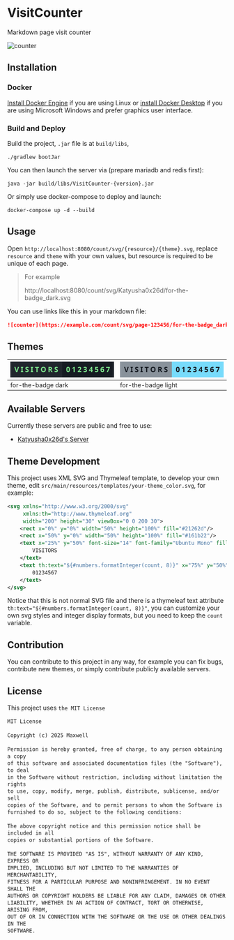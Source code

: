 # VisitCounter

Markdown page visit counter

![counter](https://counter.katyusha.me/count/svg/VisitCounter/for-the-badge_dark.svg)

## Installation

### Docker

[Install Docker Engine](https://docs.docker.com/engine/install/) if you are using Linux 
or [install Docker Desktop](https://docs.docker.com/engine/install/) if you are using Microsoft Windows and prefer graphics user interface.

### Build and Deploy

Build the project, `.jar` file is at `build/libs`,

```shell
./gradlew bootJar
```

You can then launch the server via (prepare mariadb and redis first): 

```shell
java -jar build/libs/VisitCounter-{version}.jar
```

Or simply use docker-compose to deploy and launch: 

```shell
docker-compose up -d --build
```

## Usage

Open `http://localhost:8080/count/svg/{resource}/{theme}.svg`, 
replace `resource` and `theme` with your own values, but resource
is required to be unique of each page.

> For example
> 
> http://localhost:8080/count/svg/Katyusha0x26d/for-the-badge_dark.svg

You can use links like this in your markdown file:

```markdown
![counter](https://example.com/count/svg/page-123456/for-the-badge_dark.svg)
```

## Themes

| ![for-the-badge dark](src/main/resources/templates/for-the-badge_dark.svg "for-the-badge dark")  | ![for-the-badge light](src/main/resources/templates/for-the-badge_light.svg "for-the-badge light") |
|--------------------------------------------------------------------------------------------------|----------------------------------------------------------------------------------------------------|
| for-the-badge dark                                                                               | for-the-badge light                                                                                |

## Available Servers

Currently these servers are public and free to use:

- [Katyusha0x26d's Server](https://counter.katyusha.me/count/svg/Katyusha0x26d/for-the-badge_dark.svg)

## Theme Development

This project uses XML SVG and Thymeleaf template, to develop your own theme,
edit `src/main/resources/templates/your-theme_color.svg`, for example:

```svg
<svg xmlns="http://www.w3.org/2000/svg"
     xmlns:th="http://www.thymeleaf.org"
     width="200" height="30" viewBox="0 0 200 30">
    <rect x="0%" y="0%" width="50%" height="100%" fill="#21262d"/>
    <rect x="50%" y="0%" width="50%" height="100%" fill="#161b22"/>
    <text x="25%" y="50%" font-size="14" font-family="Ubuntu Mono" fill="#7ce38b" text-anchor="middle" dominant-baseline="middle" font-weight="bold" letter-spacing="3">
        VISITORS
    </text>
    <text th:text="${#numbers.formatInteger(count, 8)}" x="75%" y="50%" font-size="14" font-family="Ubuntu Mono" fill="#7ce38b" text-anchor="middle" dominant-baseline="middle" font-weight="bold" letter-spacing="3">
        01234567
    </text>
</svg>
```

Notice that this is not normal SVG file and there is a thymeleaf text attribute `th:text="${#numbers.formatInteger(count, 8)}"`,
you can customize your own svg styles and integer display formats, but you need to keep the `count` variable.

## Contribution

You can contribute to this project in any way, for example you can fix bugs, contribute new themes, 
or simply contribute publicly available servers.

## License

This project uses `the MIT License`

```text
MIT License

Copyright (c) 2025 Maxwell

Permission is hereby granted, free of charge, to any person obtaining a copy
of this software and associated documentation files (the "Software"), to deal
in the Software without restriction, including without limitation the rights
to use, copy, modify, merge, publish, distribute, sublicense, and/or sell
copies of the Software, and to permit persons to whom the Software is
furnished to do so, subject to the following conditions:

The above copyright notice and this permission notice shall be included in all
copies or substantial portions of the Software.

THE SOFTWARE IS PROVIDED "AS IS", WITHOUT WARRANTY OF ANY KIND, EXPRESS OR
IMPLIED, INCLUDING BUT NOT LIMITED TO THE WARRANTIES OF MERCHANTABILITY,
FITNESS FOR A PARTICULAR PURPOSE AND NONINFRINGEMENT. IN NO EVENT SHALL THE
AUTHORS OR COPYRIGHT HOLDERS BE LIABLE FOR ANY CLAIM, DAMAGES OR OTHER
LIABILITY, WHETHER IN AN ACTION OF CONTRACT, TORT OR OTHERWISE, ARISING FROM,
OUT OF OR IN CONNECTION WITH THE SOFTWARE OR THE USE OR OTHER DEALINGS IN THE
SOFTWARE.
```
